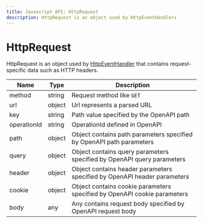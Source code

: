 ```yaml
---
title: Javascript API: HttpRequest
description: HttpRequest is an object used by HttpEventHandlers
---
```

# HttpRequest

HttpRequest is an object used by [HttpEventHandler](/docs/javascript-api/mokapi/eventhandler.md)
that contains request-specific data such as HTTP headers.

| Name        | Type   | Description                                                              |
|-------------|--------|--------------------------------------------------------------------------|
| method      | string | Request method like `GET`                                                |
| url         | object | Url represents a parsed URL                                              |
| key         | string | Path value specified by the OpenAPI path                                 |
| operationId | string | OperationId defined in OpenAPI                                           |
| path        | object | Object contains path parameters specified by OpenAPI path parameters     |
| query       | object | Object contains query parameters specified by OpenAPI query parameters   |
| header      | object | Object contains header parameters specified by OpenAPI header parameters |
| cookie      | object | Object contains cookie parameters specified by OpenAPI cookie parameters |
| body        | any    | Any contains request body specified by OpenAPI request body              |
